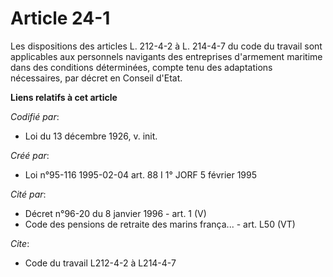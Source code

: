 # Article 24-1

Les dispositions des articles L. 212-4-2 à L. 214-4-7 du code du travail sont applicables aux personnels navigants des
entreprises d'armement maritime dans des conditions déterminées, compte tenu des adaptations nécessaires, par décret en
Conseil d'Etat.

**Liens relatifs à cet article**

_Codifié par_:

  - Loi du 13 décembre 1926, v. init.

_Créé par_:

  - Loi n°95-116 1995-02-04 art. 88 I 1° JORF 5 février 1995

_Cité par_:

  - Décret n°96-20 du 8 janvier 1996 - art. 1 (V)
  - Code des pensions de retraite des marins frança... - art. L50 (VT)

_Cite_:

  - Code du travail L212-4-2 à L214-4-7
